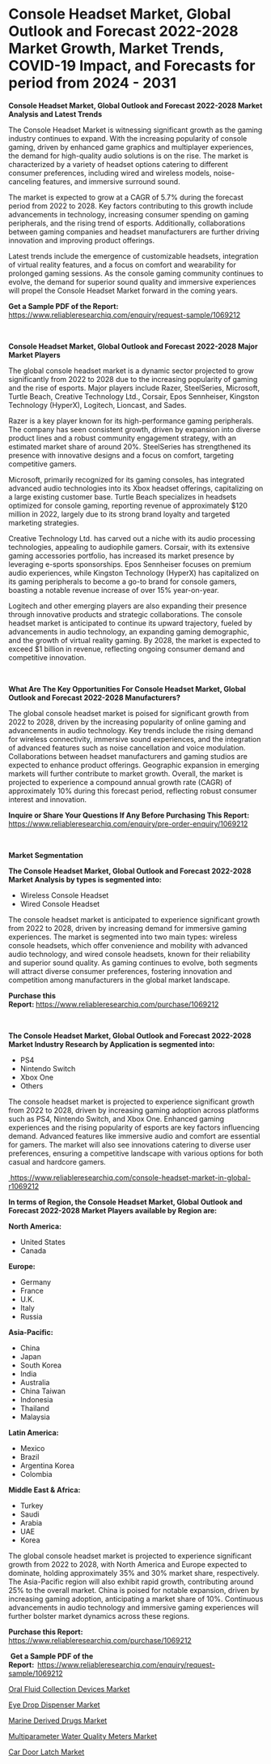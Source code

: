 <p><h1>Console Headset Market, Global Outlook and Forecast 2022-2028 Market Growth, Market Trends, COVID-19 Impact, and Forecasts for period from 2024 - 2031</h1></p><p><strong>Console Headset Market, Global Outlook and Forecast 2022-2028 Market Analysis and Latest Trends</strong></p>
<p><p>The Console Headset Market is witnessing significant growth as the gaming industry continues to expand. With the increasing popularity of console gaming, driven by enhanced game graphics and multiplayer experiences, the demand for high-quality audio solutions is on the rise. The market is characterized by a variety of headset options catering to different consumer preferences, including wired and wireless models, noise-canceling features, and immersive surround sound.</p><p>The market is expected to grow at a CAGR of 5.7% during the forecast period from 2022 to 2028. Key factors contributing to this growth include advancements in technology, increasing consumer spending on gaming peripherals, and the rising trend of esports. Additionally, collaborations between gaming companies and headset manufacturers are further driving innovation and improving product offerings. </p><p>Latest trends include the emergence of customizable headsets, integration of virtual reality features, and a focus on comfort and wearability for prolonged gaming sessions. As the console gaming community continues to evolve, the demand for superior sound quality and immersive experiences will propel the Console Headset Market forward in the coming years.</p></p>
<p><strong>Get a Sample PDF of the Report:&nbsp;</strong> <a href="https://www.reliableresearchiq.com/enquiry/request-sample/1069212">https://www.reliableresearchiq.com/enquiry/request-sample/1069212</a></p>
<p>&nbsp;</p>
<p><strong>Console Headset Market, Global Outlook and Forecast 2022-2028 Major Market Players</strong></p>
<p><p>The global console headset market is a dynamic sector projected to grow significantly from 2022 to 2028 due to the increasing popularity of gaming and the rise of esports. Major players include Razer, SteelSeries, Microsoft, Turtle Beach, Creative Technology Ltd., Corsair, Epos Sennheiser, Kingston Technology (HyperX), Logitech, Lioncast, and Sades.</p><p>Razer is a key player known for its high-performance gaming peripherals. The company has seen consistent growth, driven by expansion into diverse product lines and a robust community engagement strategy, with an estimated market share of around 20%. SteelSeries has strengthened its presence with innovative designs and a focus on comfort, targeting competitive gamers.</p><p>Microsoft, primarily recognized for its gaming consoles, has integrated advanced audio technologies into its Xbox headset offerings, capitalizing on a large existing customer base. Turtle Beach specializes in headsets optimized for console gaming, reporting revenue of approximately $120 million in 2022, largely due to its strong brand loyalty and targeted marketing strategies.</p><p>Creative Technology Ltd. has carved out a niche with its audio processing technologies, appealing to audiophile gamers. Corsair, with its extensive gaming accessories portfolio, has increased its market presence by leveraging e-sports sponsorships. Epos Sennheiser focuses on premium audio experiences, while Kingston Technology (HyperX) has capitalized on its gaming peripherals to become a go-to brand for console gamers, boasting a notable revenue increase of over 15% year-on-year.</p><p>Logitech and other emerging players are also expanding their presence through innovative products and strategic collaborations. The console headset market is anticipated to continue its upward trajectory, fueled by advancements in audio technology, an expanding gaming demographic, and the growth of virtual reality gaming. By 2028, the market is expected to exceed $1 billion in revenue, reflecting ongoing consumer demand and competitive innovation.</p></p>
<p>&nbsp;</p>
<p><strong>What Are The Key Opportunities For Console Headset Market, Global Outlook and Forecast 2022-2028 Manufacturers?</strong></p>
<p><p>The global console headset market is poised for significant growth from 2022 to 2028, driven by the increasing popularity of online gaming and advancements in audio technology. Key trends include the rising demand for wireless connectivity, immersive sound experiences, and the integration of advanced features such as noise cancellation and voice modulation. Collaborations between headset manufacturers and gaming studios are expected to enhance product offerings. Geographic expansion in emerging markets will further contribute to market growth. Overall, the market is projected to experience a compound annual growth rate (CAGR) of approximately 10% during this forecast period, reflecting robust consumer interest and innovation.</p></p>
<p><strong>Inquire or Share Your Questions If Any Before Purchasing This Report:</strong> <a href="https://www.reliableresearchiq.com/enquiry/pre-order-enquiry/1069212">https://www.reliableresearchiq.com/enquiry/pre-order-enquiry/1069212</a></p>
<p>&nbsp;</p>
<p><strong>Market Segmentation</strong></p>
<p><strong>The Console Headset Market, Global Outlook and Forecast 2022-2028 Market Analysis by types is segmented into:</strong></p>
<p><ul><li>Wireless Console Headset</li><li>Wired Console Headset</li></ul></p>
<p><p>The console headset market is anticipated to experience significant growth from 2022 to 2028, driven by increasing demand for immersive gaming experiences. The market is segmented into two main types: wireless console headsets, which offer convenience and mobility with advanced audio technology, and wired console headsets, known for their reliability and superior sound quality. As gaming continues to evolve, both segments will attract diverse consumer preferences, fostering innovation and competition among manufacturers in the global market landscape.</p></p>
<p><strong>Purchase this Report:&nbsp;</strong><a href="https://www.reliableresearchiq.com/purchase/1069212">https://www.reliableresearchiq.com/purchase/1069212</a></p>
<p>&nbsp;</p>
<p><strong>The Console Headset Market, Global Outlook and Forecast 2022-2028 Market Industry Research by Application is segmented into:</strong></p>
<p><ul><li>PS4</li><li>Nintendo Switch</li><li>Xbox One</li><li>Others</li></ul></p>
<p><p>The console headset market is projected to experience significant growth from 2022 to 2028, driven by increasing gaming adoption across platforms such as PS4, Nintendo Switch, and Xbox One. Enhanced gaming experiences and the rising popularity of esports are key factors influencing demand. Advanced features like immersive audio and comfort are essential for gamers. The market will also see innovations catering to diverse user preferences, ensuring a competitive landscape with various options for both casual and hardcore gamers.</p></p>
<p><a href="https://www.reliableresearchiq.com/console-headset-market-in-global-r1069212">&nbsp;https://www.reliableresearchiq.com/console-headset-market-in-global-r1069212</a></p>
<p><strong>In terms of Region, the Console Headset Market, Global Outlook and Forecast 2022-2028 Market Players available by Region are:</strong></p>
<p>
    <p> <strong> North America: </strong>
        <ul>
            <li>United States</li>
            <li>Canada</li>
        </ul>
        </p> 
    <p> <strong> Europe: </strong>
        <ul>
            <li>Germany</li>
            <li>France</li>
            <li>U.K.</li>
            <li>Italy</li>
            <li>Russia</li>
        </ul>
        </p> 
    <p> <strong> Asia-Pacific: </strong>
        <ul>
            <li>China</li>
            <li>Japan</li>
            <li>South Korea</li>
            <li>India</li>
            <li>Australia</li>
            <li>China Taiwan</li>
            <li>Indonesia</li>
            <li>Thailand</li>
            <li>Malaysia</li>
        </ul>
        </p> 
    <p> <strong> Latin America: </strong>
        <ul>
            <li>Mexico</li>
            <li>Brazil</li>
            <li>Argentina Korea</li>
            <li>Colombia</li>
        </ul>
        </p> 
    <p> <strong> Middle East & Africa: </strong>
        <ul>
            <li>Turkey</li>
            <li>Saudi</li>
            <li>Arabia</li>
            <li>UAE</li>
            <li>Korea</li>
        </ul>
    </p>
    </p>
<p><p>The global console headset market is projected to experience significant growth from 2022 to 2028, with North America and Europe expected to dominate, holding approximately 35% and 30% market share, respectively. The Asia-Pacific region will also exhibit rapid growth, contributing around 25% to the overall market. China is poised for notable expansion, driven by increasing gaming adoption, anticipating a market share of 10%. Continuous advancements in audio technology and immersive gaming experiences will further bolster market dynamics across these regions.</p></p>
<p><strong>Purchase this Report: </strong><a href="https://www.reliableresearchiq.com/purchase/1069212">https://www.reliableresearchiq.com/purchase/1069212</a></p>
<p>&nbsp;<strong>Get a Sample PDF of the Report:&nbsp;&nbsp;</strong><a href="https://www.reliableresearchiq.com/enquiry/request-sample/1069212">https://www.reliableresearchiq.com/enquiry/request-sample/1069212</a></p>
<p><strong></strong></p>
<p><p><a href="https://www.linkedin.com/pulse/comprehensive-analysis-global-oral-fluid-collection-devices-yifae?trackingId=V8O29r6zTJ2I4pl7i9bubA%3D%3D">Oral Fluid Collection Devices Market</a></p><p><a href="https://www.linkedin.com/pulse/global-eye-drop-dispenser-market-projected-grow-cagr-92-forcasted-yo7se?trackingId=RSt%2FISHaT6u1C4QSQOET9w%3D%3D">Eye Drop Dispenser Market</a></p><p><a href="https://www.linkedin.com/pulse/marine-derived-drugs-market-segmentation-geographical-cc46e?trackingId=aV%2BEk7KlSNKTGw5SPidxgA%3D%3D">Marine Derived Drugs Market</a></p><p><a href="https://www.linkedin.com/pulse/multiparameter-water-quality-meters-market-size-type-potable-btbhe?trackingId=WmGJlq8PQdCsniL4E2z4hg%3D%3D">Multiparameter Water Quality Meters Market</a></p><p><a href="https://www.linkedin.com/pulse/car-door-latch-market-size-share-analysis-growth-trends-jyxue?trackingId=qJcLXLCUQy%2Bzxz86OlRK1A%3D%3D">Car Door Latch Market</a></p></p>